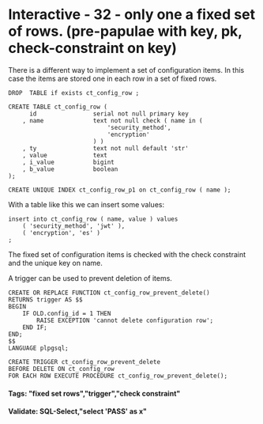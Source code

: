 



<style>
.pagebreak { page-break-before: always; }
.half { height: 200px; }
</style>








# Interactive - 32 - only one a fixed set of rows.		(pre-papulae with key, pk, check-constraint on key)

There is a different way to implement a set of configuration items.  In this case the items
are stored one in each row in a set of fixed rows.


```
DROP  TABLE if exists ct_config_row ;

CREATE TABLE ct_config_row (
	  id				serial not null primary key
	, name 				text not null check ( name in (
							'security_method',
							'encryption'
						) )
	, ty 				text not null default 'str'
	, value 			text 
	, i_value 			bigint
	, b_value 			boolean
);

CREATE UNIQUE INDEX ct_config_row_p1 on ct_config_row ( name );

```

With a table like this we can insert some values:

```
insert into ct_config_row ( name, value ) values	
	( 'security_method', 'jwt' ),
	( 'encryption', 'es' )
;

```

The fixed set of configuration items is checked with the check constraint
and the unique key on name.

A trigger can be used to prevent deletion of items.

```
CREATE OR REPLACE FUNCTION ct_config_row_prevent_delete() 
RETURNS trigger AS $$
BEGIN            
	IF OLD.config_id = 1 THEN
		RAISE EXCEPTION 'cannot delete configuration row';
	END IF;
END;
$$ 
LANGUAGE plpgsql;

CREATE TRIGGER ct_config_row_prevent_delete 
BEFORE DELETE ON ct_config_row
FOR EACH ROW EXECUTE PROCEDURE ct_config_row_prevent_delete();

```

#### Tags: "fixed set rows","trigger","check constraint"

#### Validate: SQL-Select,"select 'PASS' as x"
